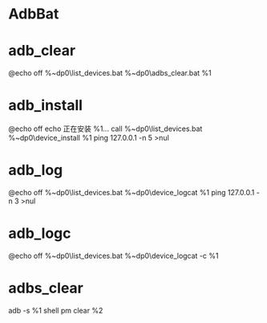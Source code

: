 # AdbBat

# adb_clear
@echo off
%~dp0\list_devices.bat %~dp0\adbs_clear.bat %1


# adb_install
@echo off
echo 正在安装 %1...
call %~dp0\list_devices.bat %~dp0\device_install %1
ping 127.0.0.1 -n 5 >nul


# adb_log
@echo off
%~dp0\list_devices.bat %~dp0\device_logcat %1
ping 127.0.0.1 -n 3 >nul


# adb_logc
@echo off
%~dp0\list_devices.bat %~dp0\device_logcat -c %1


# adbs_clear
adb -s %1 shell pm clear %2
